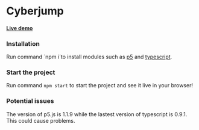# Cyberjump

#### [Live demo](https://cyberjump.netlify.app/)

### Installation

Run command ´npm i´to install modules such as [p5](https://p5js.org/) and [typescript](https://www.typescriptlang.org/).

### Start the project

Run command `npm start` to start the project and see it live in your browser!


### Potential issues

The version of p5.js is 1.1.9 while the lastest version of typescript is 0.9.1. This could cause problems.
